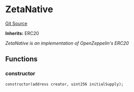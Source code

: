 # ZetaNative
[Git Source](https://github.com/zeta-chain/protocol-contracts/blob/main/v2/v2/v2/v2/v2/v2/v2/v2/v2/v2/v2/v2/v2/v2/v2/v2/v2/v2/contracts/evm/legacy/ZetaNative.sol)

**Inherits:**
ERC20

*ZetaNative is an implementation of OpenZeppelin's ERC20*


## Functions
### constructor


```solidity
constructor(address creator, uint256 initialSupply);
```

